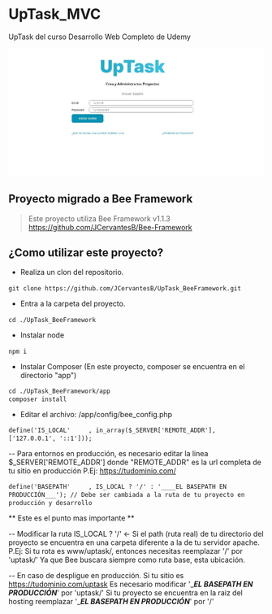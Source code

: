 # UpTask_MVC

UpTask del curso Desarrollo Web Completo de Udemy

![UpTask](https://github.com/JCervantesB/UpTask_MVC/blob/master/src/img/uptask.jpg?raw=true)

## Proyecto migrado a Bee Framework

> Este proyecto utiliza Bee Framework v1.1.3
> https://github.com/JCervantesB/Bee-Framework

## ¿Como utilizar este proyecto?

- Realiza un clon del repositorio.

`git clone https://github.com/JCervantesB/UpTask_BeeFramework.git`

- Entra a la carpeta del proyecto.

`cd ./UpTask_BeeFramework`

- Instalar node

`npm i`

- Instalar Composer (En este proyecto, composer se encuentra en el directorio "app")
~~~
cd ./UpTask_BeeFramework/app
composer install
~~~

- Editar el archivo: /app/config/bee_config.php
~~~
define('IS_LOCAL'     , in_array($_SERVER['REMOTE_ADDR'], ['127.0.0.1', '::1']));
~~~
-- Para entornos en producción, es necesario editar la linea $_SERVER['REMOTE_ADDR'] donde "REMOTE_ADDR" es la url completa de tu sitio en producción P.Ej: https://tudominio.com/

~~~
define('BASEPATH'     , IS_LOCAL ? '/' : '____EL BASEPATH EN PRODUCCIÓN___'); // Debe ser cambiada a la ruta de tu proyecto en producción y desarrollo
~~~

** Este es el punto mas importante **

-- Modificar la ruta IS_LOCAL ? '/' <- Si el path (ruta real) de tu directorio del proyecto se encuentra en una carpeta diferente a la de tu servidor apache.
P.Ej: Si tu rota es www/uptask/, entonces necesitas reemplazar  '/' por 'uptask/'
Ya que Bee buscara siempre como ruta base, esta ubicación.

-- En caso de despligue en producción.
Si tu sitio es https://tudominio.com/uptask
Es necesario modificar '____EL BASEPATH EN PRODUCCIÓN___' por 'uptask/'
Si tu proyecto se encuentra en la raiz del hosting reemplazar '____EL BASEPATH EN PRODUCCIÓN___' por '/'
